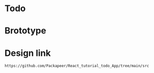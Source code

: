 # Todo 
# Brototype

# Design link
    https://github.com/Packapeer/React_tutorial_todo_App/tree/main/src
